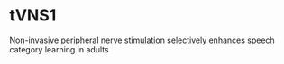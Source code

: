 # tVNS1
Non-invasive peripheral nerve stimulation selectively enhances speech category learning in adults 

